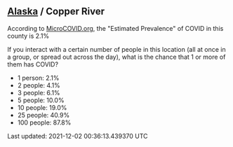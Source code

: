 
## [Alaska](/united-states/alaska) / Copper River

According to [MicroCOVID.org](http://microcovid.org),
the "Estimated Prevalence" of COVID in this county is 2.1%

If you interact with a certain number of people in this location
(all at once in a group, or spread out across the day), what is the chance that
1 or more of them has COVID?

- 1 person: 2.1%
- 2 people: 4.1%
- 3 people: 6.1%
- 5 people: 10.0%
- 10 people: 19.0%
- 25 people: 40.9%
- 100 people: 87.8%

Last updated: 2021-12-02 00:36:13.439370 UTC
